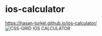 # ios-calculator
https://hasan-turkel.github.io/ios-calculator/
![CSS-GRID IOS CALCULATOR](./ios-calculator.png)


